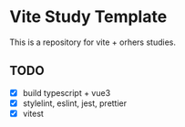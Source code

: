 # Vite Study Template

This is a repository for vite + orhers studies.

## TODO

- [x] build typescript + vue3
- [x] stylelint, eslint, jest, prettier
- [x] vitest
